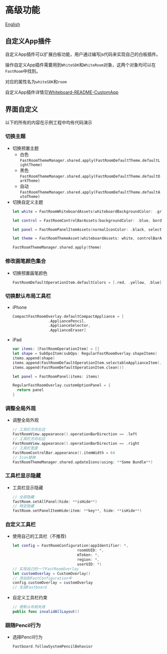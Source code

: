 # 高级功能

[English](Advance)

## 自定义App插件

自定义App插件可以扩展白板功能，用户通过编写js代码来实现自己的白板插件。

操作自定义App插件需要用到`WhiteSDK`和`WhiteRoom`对象，这两个对象均可以在`FastRoom`中找到。

对应的属性名为`whiteSDK`和`room`

自定义App插件详情见[Whiteboard-README-CustomApp](https://github.com/netless-io/Whiteboard-iOS/blob/master/README-zh.md#自定义App插件)

## 界面自定义
以下的所有的内容在示例工程中均有代码演示
### 切换主题
- 切换预置主题
    - 白色 `FastRoomThemeManager.shared.apply(FastRoomDefaultTheme.defaultLightTheme)`
    - 黑色 `FastRoomThemeManager.shared.apply(FastRoomDefaultTheme.defaultDarkTheme)`
    - 自动 `FastRoomThemeManager.shared.apply(FastRoomDefaultTheme.defaultAutoTheme)`
- 切换自定义主题
    ```Swift
    let white = FastRoomWhiteboardAssets(whiteboardBackgroundColor: .green, containerColor: .yellow)

    let control = FastRoomControlBarAssets(backgroundColor: .blue, borderColor: .gray, effectStyle: .init(style: .regular))

    let panel = FastRoomPanelItemAssets(normalIconColor: .black, selectedIconColor: .systemRed, highlightBgColor: .cyan, subOpsIndicatorColor: .yellow, pageTextLabelColor: .orange)

    let theme = FastRoomThemeAsset(whiteboardAssets: white, controlBarAssets: control, panelItemAssets: panel)

    FastRoomThemeManager.shared.apply(theme)
    ```

### 修改画笔颜色集合
- 切换预置画笔颜色 
  ```Swift
  FastRoomDefaultOperationItem.defaultColors = [.red, .yellow, .blue]
  ```

### 切换默认布局工具栏
- iPhone
    ```swift
    CompactFastRoomOverlay.defaultCompactAppliance = [
                    .AppliancePencil,
                    .ApplianceSelector,
                    .ApplianceEraser]
    ```
 - iPad
     ```swift
     var items: [FastRoomOperationItem] = []
     let shape = SubOpsItem(subOps: RegularFastRoomOverlay.shapeItems)
     items.append(shape)
     items.append(FastRoomDefaultOperationItem.selectableApplianceItem(.AppliancePencil, shape: nil))
     items.append(FastRoomDefaultOperationItem.clean())

     let panel = FastRoomPanel(items: items)

     RegularFastRoomOverlay.customOptionPanel = {
       return panel
     }
     ```       
### 调整全局外观
- 调整全局外观
  ```swift
  // 工具栏方向左边
  FastRoomView.appearance().operationBarDirection == .left
  // 工具栏方向右边
  FastRoomView.appearance().operationBarDirection == .right
  // 工具栏宽度
  FastRoomControlBar.appearance().itemWidth = 64
  // Icon替换
  FastRoomThemeManager.shared.updateIcons(using: **Some Bundle**)
  ```
### 工具栏显示隐藏
- 工具栏显示隐藏
  ```swift
  // 全部隐藏 
  fastRoom.setAllPanel(hide: **isHide**)
  // 特定隐藏
  fastRoom.setPanelItemHide(item: **key**, hide: **isHide**)
  ```
### 自定义工具栏
- 使用自己的工具栏（不推荐)
  ```swift
  let config = FastRoomConfiguration(appIdentifier: *,
                               roomUUID: *,
                               mToken: *,
                               region: *,
                               userUID: *)
  // 实现自己的一个FastRoomOverlay
  let customOverlay = CustomOverlay()
  // 添加到FastConfiguration中
  config.customOverlay = customOverlay
  // 生成Fastboard
  ```
- 自定义工具栏约束
  ```swift
  // 使默认布局失效
  public func invalidAllLayout()
  ```

### 跟随Pencil行为
- 选择Pencil行为
  ```swift
  Fastboard.followSystemPencilBehavior
  ```
